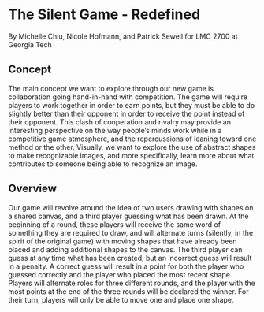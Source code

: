 # The Silent Game - Redefined
By Michelle Chiu, Nicole Hofmann, and Patrick Sewell for LMC 2700 at Georgia Tech
## Concept
The main concept we want to explore through our new game is collaboration going hand-in-hand with competition. The game will require players to work together in order to earn points, but they must be able to do slightly better than their opponent in order to receive the point instead of their opponent. This clash of cooperation and rivalry may provide an interesting perspective on the way people’s minds work while in a competitive game atmosphere, and the repercussions of leaning toward one method or the other. Visually, we want to explore the use of abstract shapes to make recognizable images, and more specifically, learn more about what contributes to someone being able to recognize an image.
## Overview
Our game will revolve around the idea of two users drawing with shapes on a shared canvas, and a third player guessing what has been drawn. At the beginning of a round, these players will receive the same word of something they are required to draw, and will alternate turns (silently, in the spirit of the original game) with moving shapes that have already been placed and adding additional shapes to the canvas. The third player can guess at any time what has been created, but an incorrect guess will result in a penalty. A correct guess will result in a point for both the player who guessed correctly and the player who placed the most recent shape. Players will alternate roles for three different rounds, and the player with the most points at the end of the three rounds will be declared the winner. For their turn, players will only be able to move one and place one shape.
